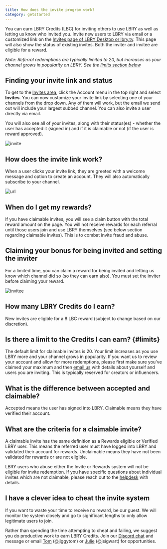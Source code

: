 ```yaml
---
title: How does the invite program work?
category: getstarted
---
```


You can earn LBRY Credits (LBC) for inviting others to use LBRY as well as letting us know who invited you. Invite new users to LBRY via email or a customized link on the [Invites page of LBRY Desktop or lbry.tv](http://open.lbry.com/?invite). This page will also show the status of existing invites. Both the inviter and invitee are eligible for a reward. 

*Note: Referral redemptions are typically limited to 20, but increases as your channel grows in popularity on LBRY. See the [limits section below](#limits)*

## Finding your invite link and status
To get to the [Invites area](http://open.lbry.com/?invite), click the Account menu in the top right and select **Invites**. You can now customize your invite link by selecting one of your channels from the drop down. Any of them will work, but the email we send out will include your largest subbed channel. You can also invite a user directly via email.

You will also see all of your invites, along with their status(es) - whether the user has accepted it (signed in) and if it is claimable or not (if the user is reward approved).

![invite](https://spee.ch/7/invites6.jpg)

## How does the invite link work?

When a user clicks your invite link, they are greeted with a welcome message and option to create an account. They will also automatically subscribe to your channel.

![url](https://spee.ch/6/invites-4.jpeg)

## When do I get my rewards?

If you have claimable invites, you will see a claim button with the total reward amount on the page. You will not receive rewards for each referral until those users join and use LBRY themselves (see below section regarding claimable invites). This is to combat invite fraud and abuse.

## Claiming your bonus for being invited and setting the inviter
For a limited time, you can claim a reward for being invited and letting us know which channel did so (so they can earn also). You must set the inviter before claiming your reward.

![invitee](https://spee.ch/b/invite-5.jpg)

## How many LBRY Credits do I earn?

New invites are eligible for a 8 LBC reward (subject to change based on our discretion).

## Is there a limit to the Credits I can earn? {#limits}

The default limit for claimable invites is 20. Your limit increases as you use LBRY more and your channel grows in popularity. If you want us to review your account and allow for more redemptions, please first make sure you've claimed your maximum and then [email us](mailto:help@lbry.com) with details about yourself and users you are inviting. This is typically reserved for creators or influencers.

## What is the difference between accepted and claimable?

Accepted means the user has signed into LBRY. Claimable means they have verified their account.

## What are the criteria for a claimable invite?

A claimable invite has the same definition as a Rewards eligible or Verified LBRY user. This means the referred user must have logged into LBRY and validated their account for rewards. Unclaimable means they have not been validated for rewards or are not eligible.

LBRY users who abuse either the Invite or Rewards system will not be eligible for invite redemption. If you have specific questions about individual invites which are not claimable, please reach out to the [helpdesk](mailto:help@lbry.com) with details.

## I have a clever idea to cheat the invite system

If you want to waste your time to receive no reward, be our guest. We will monitor the system closely and go to significant lengths to only allow legitimate users to join.

Rather than spending the time attempting to cheat and failing, we suggest you do productive work to earn LBRY Credits. Join our [Discord chat](http://chat.lbry.com) and message or email [Tom](mailto:tom@lbry.com) (@jiggytom) or [Julie](mailto:julie@lbry.com) (@jsigwart) for opportunities.
